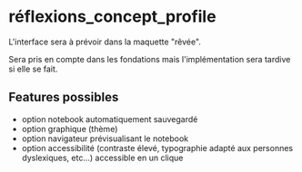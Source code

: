 # réflexions_concept_profile

L'interface sera à prévoir dans la maquette "rêvée".

Sera pris en compte dans les fondations mais l'implémentation sera tardive si elle se fait.

## Features possibles

* option notebook automatiquement sauvegardé
* option graphique (thème)
* option navigateur prévisualisant le notebook
* option accessibilité (contraste élevé, typographie adapté aux personnes dyslexiques, etc...) accessible en un clique
